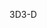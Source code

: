 <span data-ttu-id="18c3a-101">3D</span><span class="sxs-lookup"><span data-stu-id="18c3a-101">3-D</span></span>